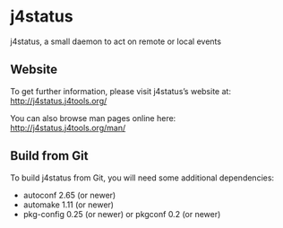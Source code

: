 j4status
========

j4status, a small daemon to act on remote or local events


Website
-------

To get further information, please visit j4status’s website at:
http://j4status.j4tools.org/

You can also browse man pages online here:
http://j4status.j4tools.org/man/


Build from Git
--------------

To build j4status from Git, you will need some additional dependencies:
- autoconf 2.65 (or newer)
- automake 1.11 (or newer)
- pkg-config 0.25 (or newer) or pkgconf 0.2 (or newer)
